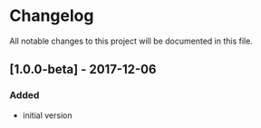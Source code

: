 # Changelog
All notable changes to this project will be documented in this file.

## [1.0.0-beta] - 2017-12-06

### Added
- initial version